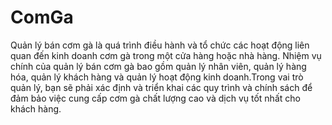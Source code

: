 # ComGa
Quản lý bán cơm gà là quá trình điều hành và tổ chức các hoạt động liên quan đến kinh doanh cơm gà trong một cửa hàng hoặc nhà hàng. Nhiệm vụ chính của quản lý bán cơm gà bao gồm quản lý nhân viên, quản lý hàng hóa, quản lý khách hàng và quản lý hoạt động kinh doanh.Trong vai trò quản lý, bạn sẽ phải xác định và triển khai các quy trình và chính sách để đảm bảo việc cung cấp cơm gà chất lượng cao và dịch vụ tốt nhất cho khách hàng.
